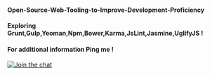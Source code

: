 #### Open-Source-Web-Tooling-to-Improve-Development-Proficiency
#### Exploring Grunt,Gulp,Yeoman,Npm,Bower,Karma,JsLint,Jasmine,UglifyJS !


#### For additional information Ping me !

[![Join the chat](https://img.shields.io/badge/gitter-join%20chat%20%E2%86%92-brightgreen.svg)](https://gitter.im/divyanshu001)


